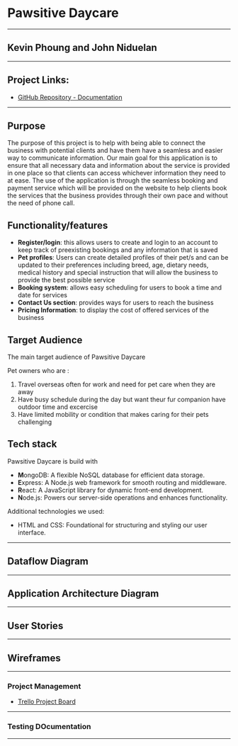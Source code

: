 # Pawsitive Daycare 
---
## Kevin Phoung and John Niduelan
---
## Project Links: 
- [GitHub Repository - Documentation](https://github.com/pawsitive-daycare/Part-A-Documentation)

---

## Purpose

The purpose of this project is to help with being able to connect the business with potential clients and have them have a seamless and easier way to communicate information. Our main goal for this application is to ensure that all necessary data and information about the service is provided in one place so that clients can access whichever information they need to at ease. The use of the application is through the seamless booking and payment service which will be provided on the website to help clients book the services that the business provides through their own pace and without the need of phone call. 


## Functionality/features

- **Register/login**: this allows users to create and login to an account to keep track of preexisting bookings and any information that is saved
- **Pet profiles**: Users can create detailed profiles of their pet/s and can be updated to their preferences including breed, age, dietary needs, medical history and special instruction that will allow the business to provide the best possible service
- **Booking system**: allows easy scheduling for users to book a time and date for services
- **Contact Us section**: provides ways for users to reach the business
- **Pricing Information**: to display the cost of offered services of the business


## Target Audience

The main target audience of Pawsitive Daycare 

Pet owners who are :
1. Travel overseas often for work and need for pet care when they are away
2. Have busy schedule during the day but want theur fur companion have outdoor time and excercise
3. Have limited mobility or condition that makes caring for their pets challenging


## Tech stack
Pawsitive Daycare is build with

 - **M**ongoDB: A flexible NoSQL database for efficient data storage.
 - **E**xpress: A Node.js web framework for smooth routing and middleware.
 - **R**eact: A JavaScript library for dynamic front-end development.
 - **N**ode.js: Powers our server-side operations and enhances functionality.

Additional technologies we used:

 - HTML and CSS: Foundational for structuring and styling our user interface.


---

## Dataflow Diagram

---

## Application Architecture Diagram

---

## User Stories

---

## Wireframes

---

### Project Management
- [Trello Project Board](https://trello.com/invite/b/673454d54f89a5229f48eeaf/ATTI6efffa00ea68d2fa3d7c7d2a3b0c95f3AB78F6DB/fullstack-app)

---

### Testing DOcumentation

---
